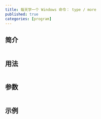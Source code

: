 ```yaml
---
title: 每天学一个 Windows 命令： type / more
published: true
categories: [program]
---
```


## 简介
```
```

## 用法
```
```


## 参数
```
```


## 示例
```
```